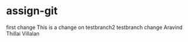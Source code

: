 # assign-git
first change
This is a change on testbranch2
testbranch change 
Aravind Thillai Villalan
